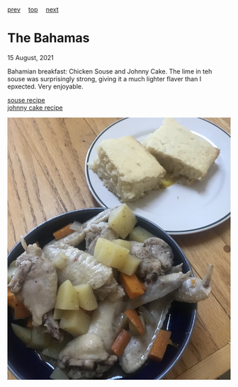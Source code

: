 [prev](../a/azerbeijan.md)&emsp;
[top](../index.md)&emsp;
[next](bahrain.md)
# The Bahamas
15 August, 2021


Bahamian breakfast: Chicken Souse and Johnny Cake. The lime in teh
souse was surprisingly strong, giving it a much lighter flaver than I
epxected. Very enjoyable.

[souse recipe](https://www.allrecipes.com/recipe/163906/bahamian-chicken-souse/)
<br>
[johnny cake recipe](https://www.hellocupcakeshoppe.com/post/bahamian-johnny-cake)

![souse and johnny cake](images/bahamas.jpeg)